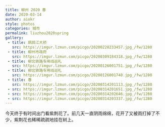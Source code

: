 ```yaml
---
title: 柳州 2020 春
date: 2020-03-14
author: aiokr
style: photos
categories: 城市
permalink: liuzhou2020spring
gallery:
 - title: 鹧鸪江大桥
   src: https://imgur.lzmun.com/picgo/20200228233457.jpg_/fw/1280
 - title: 柳州市政府
   src: https://imgur.lzmun.com/picgo/20200309184318.jpg_/fw/1280
 - title: 柳北铁路专用线巡礼
   src: https://imgur.lzmun.com/picgo/20200126001751.jpg_/fw/1280
 - title: 柳北铁路专用线巡礼
   src: https://imgur.lzmun.com/picgo/20200126001748.jpg_/fw/1280
 - title: 春
   src: https://imgur.lzmun.com/picgo/20200314201113.jpg_/fw/1280
 - src: https://imgur.lzmun.com/picgo/20200314201651.jpg_/fw/1280
 - src: https://imgur.lzmun.com/picgo/20200314202646.jpg_/fw/1280
 - src: https://imgur.lzmun.com/picgo/20200314203337.jpg_/fw/1280
---
```


今天终于有时间出门看紫荆花了。前几天一直阴雨绵绵，花开了又被雨打掉了不少，紫荆花也稀稀疏疏地挂在树上。